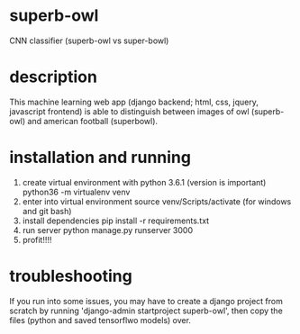 # superb-owl
CNN classifier (superb-owl vs super-bowl)

# description
This machine learning web app (django backend; html, css, jquery, javascript frontend) is able to distinguish between images 
of owl (superb-owl) and american football (superbowl). 

# installation and running
1. create virtual environment with python 3.6.1 (version is important)
   python36 -m virtualenv venv
2. enter into virtual environment
   source venv/Scripts/activate (for windows and git bash)
3. install dependencies
   pip install -r requirements.txt
4. run server
   python manage.py runserver 3000
5. profit!!!!

# troubleshooting
If you run into some issues, you may have to create a django project from scratch by running 'django-admin startproject superb-owl',
then copy the files (python and saved tensorflwo models) over.
